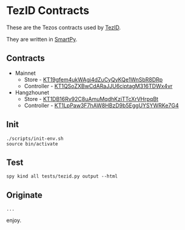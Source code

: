 # TezID Contracts

These are the Tezos contracts used by [TezID](https://tezid.net).

They are written in [SmartPy](https://smartpy.io).

## Contracts

* Mainnet
  * Store - [KT19gfem4ukWAgj4dZuCyQyKQe1WnSbR8DRp](https://better-call.dev/mainnet/KT19gfem4ukWAgj4dZuCyQyKQe1WnSbR8DRp/)
  * Controller - [KT1QSoZXBwCdARaJJU6ciptagM316TDWx4vr](https://better-call.dev/mainnet/KT1QSoZXBwCdARaJJU6ciptagM316TDWx4vr/)
* Hangzhounet
  * Store - [KT1DB16Rv92C8uAmuMqdhKziTTcXrVHrpqBt](https://better-call.dev/hangzhou2net/KT1DB16Rv92C8uAmuMqdhKziTTcXrVHrpqBt/)
  * Controller - [KT1LpPaw3F7hAW8HBzD9b5EggUYSYWRKe7G4](https://better-call.dev/hangzhou2net/KT1LpPaw3F7hAW8HBzD9b5EggUYSYWRKe7G4/)

## Init

```
./scripts/init-env.sh
source bin/activate
```

## Test

```
spy kind all tests/tezid.py output --html
```

## Originate

```
...
```

enjoy.
